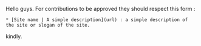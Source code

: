 Hello guys.
For contributions to be approved they should respect this form : 

`* [Site name | A simple description](url) : a simple description of the site or slogan of the site. ` 

kindly.
